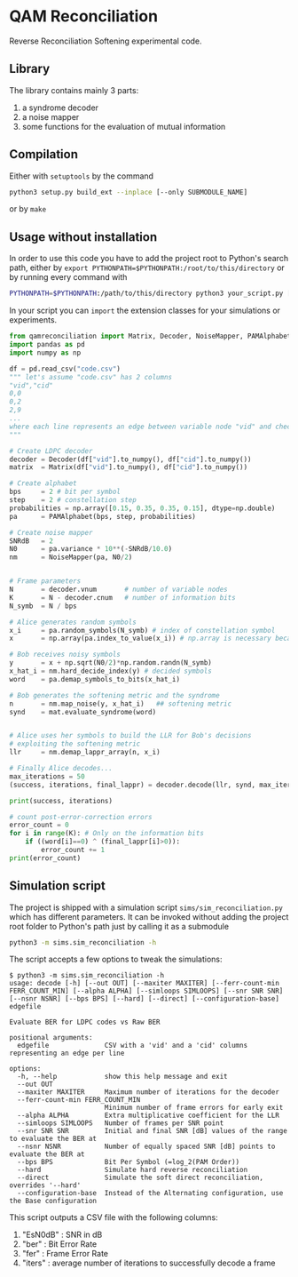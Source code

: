 # QAM Reconciliation

Reverse Reconciliation Softening experimental code.


## Library

The library contains mainly 3 parts:
1. a syndrome decoder
2. a noise mapper
3. some functions for the evaluation of mutual information

## Compilation

Either with `setuptools` by the command
```bash
python3 setup.py build_ext --inplace [--only SUBMODULE_NAME]
```
or by `make`


## Usage without installation

In order to use this code you have to add the project root to Python's search path, 
either by `export PYTHONPATH=$PYTHONPATH:/root/to/this/directory`
or by running every command with
```bash
PYTHONPATH=$PYTHONPATH:/path/to/this/directory python3 your_script.py [--your SCRIPT -s ARGUMENTS]
```

In your script you can `import` the extension classes for your simulations or experiments.

```python
from qamreconciliation import Matrix, Decoder, NoiseMapper, PAMAlphabet
import pandas as pd
import numpy as np

df = pd.read_csv("code.csv")
""" let's assume "code.csv" has 2 columns
"vid","cid"
0,0
0,2
2,9
...
where each line represents an edge between variable node "vid" and checknode "cid"
"""

# Create LDPC decoder
decoder = Decoder(df["vid"].to_numpy(), df["cid"].to_numpy())
matrix  = Matrix(df["vid"].to_numpy(), df["cid"].to_numpy())

# Create alphabet
bps     = 2 # bit per symbol
step    = 2 # constellation step
probabilities = np.array([0.15, 0.35, 0.35, 0.15], dtype=np.double)
pa      = PAMAlphabet(bps, step, probabilities)

# Create noise mapper
SNRdB   = 2
N0      = pa.variance * 10**(-SNRdB/10.0)
nm      = NoiseMapper(pa, N0/2)


# Frame parameters
N       = decoder.vnum       # number of variable nodes
K       = N - decoder.cnum   # number of information bits
N_symb  = N / bps

# Alice generates random symbols
x_i     = pa.random_symbols(N_symb) # index of constellation symbol
x       = np.array(pa.index_to_value(x_i)) # np.array is necessary because it outputs a TypedMemoryView

# Bob receives noisy symbols
y       = x + np.sqrt(N0/2)*np.random.randn(N_symb)
x_hat_i = nm.hard_decide_index(y) # decided symbols
word    = pa.demap_symbols_to_bits(x_hat_i)

# Bob generates the softening metric and the syndrome
n       = nm.map_noise(y, x_hat_i)   ## softening metric
synd    = mat.evaluate_syndrome(word)


# Alice uses her symbols to build the LLR for Bob's decisions
# exploiting the softening metric
llr     = nm.demap_lappr_array(n, x_i)

# Finally Alice decodes...
max_iterations = 50
(success, iterations, final_lappr) = decoder.decode(llr, synd, max_iterations)

print(success, iterations)

# count post-error-correction errors
error_count = 0
for i in range(K): # Only on the information bits
    if ((word[i]==0) ^ (final_lappr[i]>0)):
	    error_count += 1
print(error_count)

```


## Simulation script

The project is shipped with a simulation script `sims/sim_reconciliation.py` which has different parameters.
It can be invoked without adding the project root folder to Python's path just by calling it as a submodule
```bash
python3 -m sims.sim_reconciliation -h
```
The script accepts a few options to tweak the simulations:
```
$ python3 -m sims.sim_reconciliation -h
usage: decode [-h] [--out OUT] [--maxiter MAXITER] [--ferr-count-min FERR_COUNT_MIN] [--alpha ALPHA] [--simloops SIMLOOPS] [--snr SNR SNR] [--nsnr NSNR] [--bps BPS] [--hard] [--direct] [--configuration-base] edgefile

Evaluate BER for LDPC codes vs Raw BER

positional arguments:
  edgefile              CSV with a 'vid' and a 'cid' columns representing an edge per line

options:
  -h, --help            show this help message and exit
  --out OUT
  --maxiter MAXITER     Maximum number of iterations for the decoder
  --ferr-count-min FERR_COUNT_MIN
                        Minimum number of frame errors for early exit
  --alpha ALPHA         Extra multiplicative coefficient for the LLR
  --simloops SIMLOOPS   Number of frames per SNR point
  --snr SNR SNR         Initial and final SNR [dB] values of the range to evaluate the BER at
  --nsnr NSNR           Number of equally spaced SNR [dB] points to evaluate the BER at
  --bps BPS             Bit Per Symbol (=log_2(PAM Order))
  --hard                Simulate hard reverse reconciliation
  --direct              Simulate the soft direct reconciliation, overrides '--hard'
  --configuration-base  Instead of the Alternating configuration, use the Base configuration
```

This script outputs a CSV file with the following columns:
1. "EsN0dB" : SNR in dB
2. "ber" : Bit Error Rate
3. "fer" : Frame Error Rate
4. "iters" : average number of iterations to successfully decode a frame
